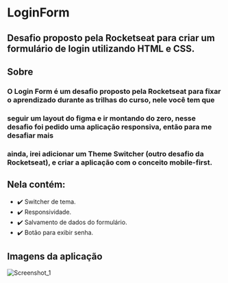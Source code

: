 # LoginForm
## Desafio proposto pela Rocketseat para criar um formulário de login utilizando HTML e CSS.

## Sobre
### O Login Form é um desafio proposto pela Rocketseat para fixar o aprendizado durante as trilhas do curso, nele você tem que 
### seguir um layout do figma e ir montando do zero, nesse desafio foi pedido uma aplicação responsiva, então para me desafiar mais
### ainda, irei adicionar um Theme Switcher (outro desafio da Rocketseat), e criar a aplicação com o conceito mobile-first.

## Nela contém: 
- ✔️ Switcher de tema.
- ✔️ Responsividade.
- ✔️ Salvamento de dados do formulário.
- ✔️ Botão para exibir senha.

## Imagens da aplicação
![Screenshot_1](https://user-images.githubusercontent.com/66082393/178367019-b312ac65-8187-4ca6-bcad-fc8ff8dd04c0.png)
